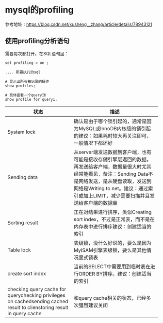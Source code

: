 # mysql的profiling

参考地址：https://blog.csdn.net/xusheng__zhang/article/details/78943121



## 使用profiling分析语句
需要每次都打开，在SQL语句层：

```
set profiling = on ;

.... 所要执行的sql 

# 显示出所有被记录的操作
show profiles;  

# 具体查看一个queryID
show profile for query1;

```




状态 |	描述|
------------- | -------------
System lock	| 确认是由于哪个锁引起的，通常是因为MySQL或InnoDB内核级的锁引起的建议：如果耗时较大再关注即可，一般情况下都还好
Sending data	| 从server端发送数据到客户端，也有可能是接收存储引擎层返回的数据，再发送给客户端，数据量很大时尤其经常能看见，备注：Sending Data不是网络发送，是从硬盘读取，发送到网络是Writing to net。建议：通过索引或加上LIMIT，减少需要扫描并且发送给客户端的数据量
Sorting result| 	正在对结果进行排序，类似Creating sort index，不过是正常表，而不是在内存表中进行排序建议：创建适当的索引
Table lock	| 表级锁，没什么好说的，要么是因为MyISAM引擎表级锁，要么是其他情况显式锁表
create sort index	|当前的SELECT中需要用到临时表在进行ORDER BY排序。建议：创建适当的索引
checking query cache for querychecking privileges on cachedsending cached result to clienstoring result in query cache	|和query cache相关的状态，已经多次强烈建议关闭

